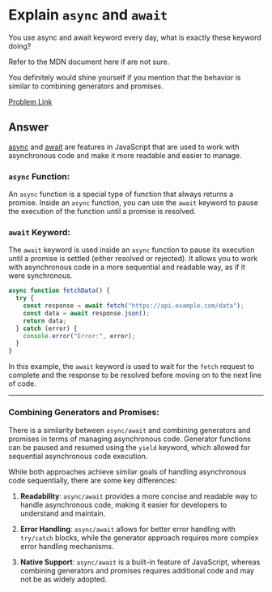 # Explain `async` and `await`

You use async and await keyword every day, what is exactly these keyword doing?

Refer to the MDN document here if are not sure.

You definitely would shine yourself if you mention that the behavior is similar to combining generators and promises.

[Problem Link](https://bigfrontend.dev/question/Explain-async-and-await)

## Answer

[async](https://developer.mozilla.org/en-US/docs/Web/JavaScript/Reference/Statements/async_function) and [await](https://developer.mozilla.org/en-US/docs/Web/JavaScript/Reference/Operators/await) are features in JavaScript that are used to work with asynchronous code and make it more readable and easier to manage.

### `async` Function:

An `async` function is a special type of function that always returns a promise. Inside an `async` function, you can use the `await` keyword to pause the execution of the function until a promise is resolved.

### `await` Keyword:

The `await` keyword is used inside an `async` function to pause its execution until a promise is settled (either resolved or rejected). It allows you to work with asynchronous code in a more sequential and readable way, as if it were synchronous.

```javascript
async function fetchData() {
  try {
    const response = await fetch("https://api.example.com/data");
    const data = await response.json();
    return data;
  } catch (error) {
    console.error("Error:", error);
  }
}
```

In this example, the `await` keyword is used to wait for the `fetch` request to complete and the response to be resolved before moving on to the next line of code.

---

### Combining Generators and Promises:

There is a similarity between `async/await` and combining generators and promises in terms of managing asynchronous code. Generator functions can be paused and resumed using the `yield` keyword, which allowed for sequential asynchronous code execution.

While both approaches achieve similar goals of handling asynchronous code sequentially, there are some key differences:

1. **Readability**: `async/await` provides a more concise and readable way to handle asynchronous code, making it easier for developers to understand and maintain.

2. **Error Handling**: `async/await` allows for better error handling with `try/catch` blocks, while the generator approach requires more complex error handling mechanisms.

3. **Native Support**: `async/await` is a built-in feature of JavaScript, whereas combining generators and promises requires additional code and may not be as widely adopted.
